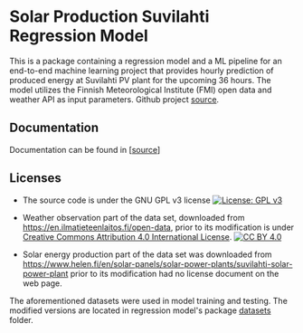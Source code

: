 # Solar Production Suvilahti Regression Model

This is a package containing a regression model and a ML pipeline for an end-to-end machine learning project that provides hourly prediction of produced energy at Suvilahti PV plant for the upcoming 36 hours. The model utilizes the Finnish Meteorological Institute (FMI) open data and weather API as input parameters. Github project [source](https://github.com/screwdriver66/solar_prod_suvilahti).

## Documentation

Documentation can be found in [[source](https://github.com/screwdriver66/solar_prod_suvilahti/tree/master/documentation)]


## Licenses

- The source code is under the GNU GPL v3 license [![License: GPL v3](https://img.shields.io/badge/License-GPLv3-blue.svg)](https://www.gnu.org/licenses/gpl-3.0)

- Weather observation part of the data set, downloaded from https://en.ilmatieteenlaitos.fi/open-data, prior to its modification is under [Creative Commons Attribution 4.0 International
License][cc-by]. [![CC BY 4.0][cc-by-shield]][cc-by]

- Solar energy production part of the data set was downloaded from https://www.helen.fi/en/solar-panels/solar-power-plants/suvilahti-solar-power-plant prior to its modification had no license document on the web page.

The aforementioned datasets were used in model training and testing. The modified versions are located in regression model's package [datasets](/packages/regression_model/regression_model/datasets/) folder.



[cc-by]: http://creativecommons.org/licenses/by/4.0/
[cc-by-shield]: https://img.shields.io/badge/License-CC%20BY%204.0-lightgrey.svg

